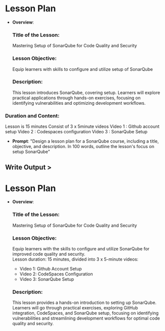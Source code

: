 # Lesson Plan

- **Overview**: 
  ### **Title of the Lesson:**  
  Mastering Setup of  SonarQube for Code Quality and Security

  ### **Lesson Objective:**  
  Equip learners with skills to configure and utilize setup of SonarQube 

  
  ### **Description:**  
  This lesson introduces SonarQube, covering setup. Learners will explore practical applications through hands-on exercises, focusing on identifying vulnerabilities and optimizing development workflows.

### **Duration and Content:**  
  
  Lesson is 15 minutes
  Consist of 3 x 5minute videos 
  Video 1 : Github account setup
  Video 2 : Codespaces configuration
  Video 3 : SonarQube Setup

- **Prompt**: "Design a lesson plan for a SonarQube course, including a title, objective, and description. In 100 words, outline the lesson's focus on setup SonarQube"

## Write Output >


# Lesson Plan

- **Overview**:  
  ### **Title of the Lesson:**  
  Mastering Setup of SonarQube for Code Quality and Security  

  ### **Lesson Objective:**  
  Equip learners with the skills to configure and utilize SonarQube for improved code quality and security.  
  Lesson duration: 15 minutes, divided into 3 x 5-minute videos:  
  - Video 1: Github Account Setup  
  - Video 2: CodeSpaces Configuration  
  - Video 3: SonarQube Setup  

  ### **Description:**  
  This lesson provides a hands-on introduction to setting up SonarQube. Learners will go through practical exercises, exploring GitHub integration, CodeSpaces, and SonarQube setup, focusing on identifying vulnerabilities and streamlining development workflows for optimal code quality and security.
